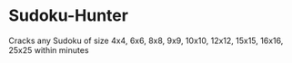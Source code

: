 # Sudoku-Hunter
Cracks any Sudoku of size 4x4, 6x6, 8x8, 9x9, 10x10, 12x12, 15x15, 16x16, 25x25 within minutes
